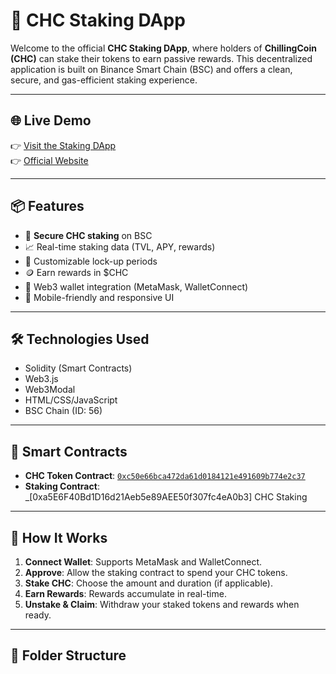 # 🧊 CHC Staking DApp

Welcome to the official **CHC Staking DApp**, where holders of **ChillingCoin (CHC)** can stake their tokens to earn passive rewards. This decentralized application is built on Binance Smart Chain (BSC) and offers a clean, secure, and gas-efficient staking experience.

---

## 🌐 Live Demo

👉 [Visit the Staking DApp](https://chc-staking-dapp.vercel.app/)  
👉 [Official Website](https://chillingcoin.com)

---

## 📦 Features

- 🔐 **Secure CHC staking** on BSC
- 📈 Real-time staking data (TVL, APY, rewards)
- 🧾 Customizable lock-up periods
- 🪙 Earn rewards in $CHC
- 👛 Web3 wallet integration (MetaMask, WalletConnect)
- 📱 Mobile-friendly and responsive UI

---

## 🛠️ Technologies Used

- Solidity (Smart Contracts)
- Web3.js
- Web3Modal
- HTML/CSS/JavaScript
- BSC Chain (ID: 56)

---

## 🧰 Smart Contracts

- **CHC Token Contract**: [`0xc50e66bca472da61d0184121e491609b774e2c37`](https://bscscan.com/token/0xc50e66bca472da61d0184121e491609b774e2c37)
- **Staking Contract**: _[0xa5E6F40Bd1D16d21Aeb5e89AEE50f307fc4eA0b3] CHC Staking

---

## 📖 How It Works

1. **Connect Wallet**: Supports MetaMask and WalletConnect.
2. **Approve**: Allow the staking contract to spend your CHC tokens.
3. **Stake CHC**: Choose the amount and duration (if applicable).
4. **Earn Rewards**: Rewards accumulate in real-time.
5. **Unstake & Claim**: Withdraw your staked tokens and rewards when ready.

---

## 📂 Folder Structure
